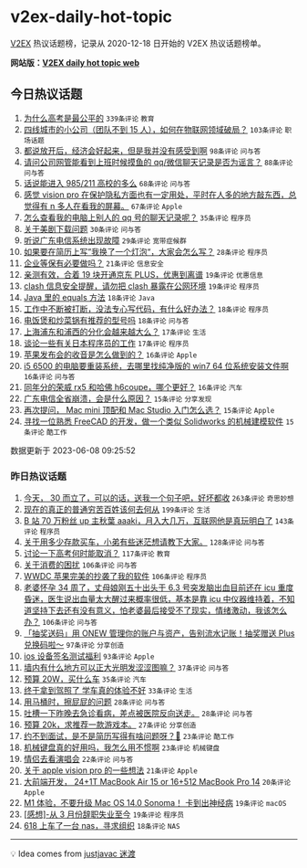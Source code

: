 # v2ex-daily-hot-topic

[V2EX](https://www.v2ex.com/) 热议话题榜，记录从 2020-12-18 日开始的 V2EX 热议话题榜单。

**网站版：[V2EX daily hot topic web](https://boojack.github.io/v2ex-daily-hot-topic-web/)**

## 今日热议话题

<!-- TODAY BEGIN -->

1. [为什么高考是最公平的](https://www.v2ex.com/t/946871) `339条评论` `教育`
1. [四线城市的小公司（团队不到 15 人），如何在物联网领域破局？](https://www.v2ex.com/t/946848) `103条评论` `职场话题`
1. [都说放开后，经济会好起来，但是我并没有感受到啊](https://www.v2ex.com/t/946878) `98条评论` `问与答`
1. [请问公司网管能看到上班时候摸鱼的 qq/微信聊天记录是否为谣言？](https://www.v2ex.com/t/946821) `88条评论` `问与答`
1. [话说能进入 985/211 高校的多么](https://www.v2ex.com/t/946943) `68条评论` `问与答`
1. [感觉 vision pro 在保护隐私方面也有一定用处，平时在人多的地方敲东西，总觉得有 n 多人在看我的屏幕。](https://www.v2ex.com/t/946812) `67条评论` `Apple`
1. [怎么查看我的电脑上别人的 qq 号的聊天记录呢？](https://www.v2ex.com/t/946799) `35条评论` `程序员`
1. [关于美剧下载问题](https://www.v2ex.com/t/946840) `30条评论` `问与答`
1. [听说广东电信系统出现故障](https://www.v2ex.com/t/947003) `29条评论` `宽带症候群`
1. [如果要在简历上写”我换了一个灯泡“，大家会怎么写？](https://www.v2ex.com/t/946883) `28条评论` `程序员`
1. [企业等保有必要做吗？](https://www.v2ex.com/t/946928) `21条评论` `信息安全`
1. [亲测有效，合着 19 块开通京东 PLUS，优惠到离谱](https://www.v2ex.com/t/947019) `19条评论` `优惠信息`
1. [clash 信息安全提醒，请勿把 clash 暴露在公网环境](https://www.v2ex.com/t/946991) `19条评论` `程序员`
1. [Java 里的 equals 方法](https://www.v2ex.com/t/946946) `18条评论` `Java`
1. [工作中不断被打断，没法专心写代码，有什么好办法？](https://www.v2ex.com/t/946902) `18条评论` `程序员`
1. [电饭煲和炒菜锅有推荐的型号吗](https://www.v2ex.com/t/946826) `18条评论` `问与答`
1. [上海浦东和浦西的分化会越来越大么？](https://www.v2ex.com/t/946930) `17条评论` `生活`
1. [谈论一些有关日本程序员的工作](https://www.v2ex.com/t/946908) `17条评论` `程序员`
1. [苹果发布会的收音是怎么做到的？](https://www.v2ex.com/t/946873) `16条评论` `Apple`
1. [i5 6500 的电脑要重装系统，去哪里找纯净版的 win7 64 位系统安装文件啊](https://www.v2ex.com/t/946853) `16条评论` `问与答`
1. [同年分的荣威 rx5 和哈佛 h6coupe，哪个更好？](https://www.v2ex.com/t/946813) `16条评论` `汽车`
1. [广东电信全省崩溃，会是什么原因？](https://www.v2ex.com/t/947029) `15条评论` `分享发现`
1. [再次提问， Mac mini 顶配和 Mac Studio 入门怎么选？](https://www.v2ex.com/t/946825) `15条评论` `Apple`
1. [寻找一位熟悉 FreeCAD 的开发，做一个类似 Solidworks 的机械建模软件](https://www.v2ex.com/t/946806) `15条评论` `酷工作`

数据更新于 2023-06-08 09:25:52

<!-- TODAY END -->

### 昨日热议话题

<!-- YESTERDAY BEGIN -->

1. [今天， 30 而立了，可以的话，送我一个句子吧，好坏都收](https://www.v2ex.com/t/946552) `263条评论` `奇思妙想`
1. [现在的真正的普通穷苦百姓该何去何从](https://www.v2ex.com/t/946490) `199条评论` `生活`
1. [B 站 70 万粉丝 up 主秋葉 aaaki，月入大几万，互联网他是真玩明白了](https://www.v2ex.com/t/946530) `143条评论` `程序员`
1. [关于用多少存款买车，小弟有些迷茫想请教下大家。](https://www.v2ex.com/t/946535) `128条评论` `问与答`
1. [讨论一下高考何时能取消？](https://www.v2ex.com/t/946553) `117条评论` `教育`
1. [关于消费的困扰](https://www.v2ex.com/t/946556) `106条评论` `问与答`
1. [WWDC 苹果完美的抄袭了我的软件](https://www.v2ex.com/t/946603) `106条评论` `程序员`
1. [老婆怀孕 34 周了，丈母娘刚五十出头于 6.3 号突发脑出血目前还在 icu 重度昏迷，医生说出血量太大醒过来概率很低，基本是靠 icu 中仪器维持着，不知道坚持下去还有没有意义，怕老婆最后接受不了现实，情绪激动，我该怎么办？](https://www.v2ex.com/t/946629) `106条评论` `问与答`
1. [「抽奖送码」用 ONEW 管理你的账户与资产，告别流水记账！抽奖赠送 Plus 兑换码啦～](https://www.v2ex.com/t/946500) `97条评论` `分享创造`
1. [ios 设备签名测试福利](https://www.v2ex.com/t/946477) `93条评论` `Apple`
1. [墙内有什么地方可以正大光明发涩涩图嘛？](https://www.v2ex.com/t/946708) `37条评论` `问与答`
1. [预算 20W，买什么车](https://www.v2ex.com/t/946604) `35条评论` `汽车`
1. [终于拿到驾照了 学车真的体验不好](https://www.v2ex.com/t/946660) `33条评论` `生活`
1. [用马桶时，擦屁屁的问题](https://www.v2ex.com/t/946680) `28条评论` `问与答`
1. [吐槽一下昨晚去急诊看病，差点被医院反向送走。](https://www.v2ex.com/t/946582) `28条评论` `问与答`
1. [预算 20k，求推荐一款游戏本。](https://www.v2ex.com/t/946606) `27条评论` `分享创造`
1. [约不到面试，是不是简历写得有啥问题呀？🥹](https://www.v2ex.com/t/946688) `23条评论` `酷工作`
1. [机械键盘真的好用吗，我怎么用不惯啊](https://www.v2ex.com/t/946596) `23条评论` `机械键盘`
1. [情侣去看演唱会](https://www.v2ex.com/t/946654) `22条评论` `问与答`
1. [关于 apple vision pro 的一些想法](https://www.v2ex.com/t/946766) `21条评论` `Apple`
1. [大前端开发， 24+1T MacBook Air 15 or 16+512 MacBook Pro 14](https://www.v2ex.com/t/946638) `20条评论` `Apple`
1. [M1 体验，不要升级 Mac OS 14.0 Sonoma！ 卡到出神经病](https://www.v2ex.com/t/946661) `19条评论` `macOS`
1. [[感想]-从 3 月份辞职失业至今](https://www.v2ex.com/t/946625) `19条评论` `程序员`
1. [618 上车了一台 nas，寻求组织](https://www.v2ex.com/t/946649) `18条评论` `NAS`

<!-- YESTERDAY END -->

---

💡 Idea comes from [justjavac 迷渡](https://github.com/justjavac/)
